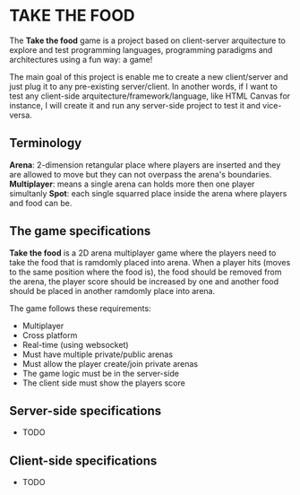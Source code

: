 # TAKE THE FOOD

The **Take the food** game is a project based on client-server arquitecture to explore and test programming languages, programming paradigms and architectures using a fun way: a game!

The main goal of this project is enable me to create a new client/server and just plug it to any pre-existing server/client.
In another words, if I want to test any client-side arquitecture/framework/language, like HTML Canvas for instance, I will create it and run any server-side project to test it and vice-versa.


## Terminology
**Arena**: 2-dimension retangular place where players are inserted and they are allowed to move but they can not overpass the arena's boundaries.
**Multiplayer**: means a single arena can holds more then one player simultanly
**Spot**: each single squarred place inside the arena where players and food can be.

## The game specifications
**Take the food** is a 2D arena multiplayer game where the players need to take the food that is ramdomly placed into arena. When a player hits (moves to the same position where the food is), the food should be removed from the arena, the player score should be increased by one and another food should be placed in another ramdomly place into arena.


The game follows these requirements:
- Multiplayer
- Cross platform
- Real-time (using websocket)
- Must have multiple private/public arenas
- Must allow the player create/join private arenas
- The game logic must be in the server-side
- The client side must show the players score

## Server-side specifications
- TODO

## Client-side specifications
- TODO
